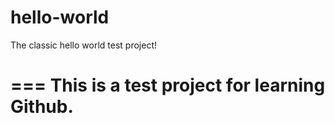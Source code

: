 # hello-world
The classic hello world test project!

===
This is a test project for learning Github.
===
